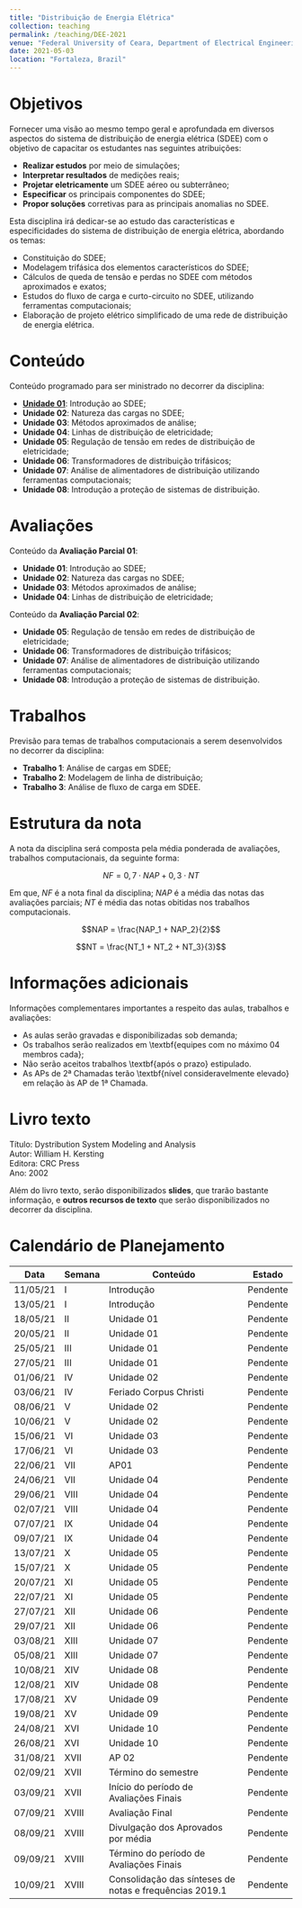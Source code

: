 ```yaml
---
title: "Distribuição de Energia Elétrica"
collection: teaching
permalink: /teaching/DEE-2021
venue: "Federal University of Ceara, Department of Electrical Engineering"
date: 2021-05-03
location: "Fortaleza, Brazil"
---
```


# Objetivos
Fornecer uma visão ao mesmo tempo geral e aprofundada em diversos aspectos do sistema de distribuição de energia elétrica (SDEE) com o objetivo de capacitar os estudantes nas seguintes atribuições:
- **Realizar estudos** por meio de simulações;
- **Interpretar resultados** de medições reais;
- **Projetar eletricamente** um SDEE aéreo ou subterrâneo;
- **Especificar** os principais componentes do SDEE;
- **Propor soluções** corretivas para as principais anomalias no SDEE.

Esta disciplina irá dedicar-se ao estudo das características e especificidades do sistema de distribuição de energia elétrica, abordando os temas:
- Constituição do SDEE;
- Modelagem trifásica dos elementos característicos do SDEE;
- Cálculos de queda de tensão e perdas no SDEE com métodos aproximados e exatos;
- Estudos do fluxo de carga e curto-circuito no SDEE, utilizando ferramentas computacionais;
- Elaboração de projeto elétrico simplificado de uma rede de distribuição de energia elétrica.

# Conteúdo

Conteúdo programado para ser ministrado no decorrer da disciplina:
- [**Unidade 01**](/teaching/DEE-2021/Unidade-01): Introdução ao SDEE;
- **Unidade 02**: Natureza das cargas no SDEE;
- **Unidade 03**: Métodos aproximados de análise;
- **Unidade 04**: Linhas de distribuição de eletricidade;
- **Unidade 05**: Regulação de tensão em redes de distribuição de eletricidade; 
- **Unidade 06**: Transformadores de distribuição trifásicos;
- **Unidade 07**: Análise de alimentadores de distribuição utilizando ferramentas computacionais;
- **Unidade 08**: Introdução a proteção de sistemas de distribuição.

# Avaliações


Conteúdo da **Avaliação Parcial 01**:
- **Unidade 01**: Introdução ao SDEE;
- **Unidade 02**: Natureza das cargas no SDEE;
- **Unidade 03**: Métodos aproximados de análise;
- **Unidade 04**: Linhas de distribuição de eletricidade;

Conteúdo da **Avaliação Parcial 02**:
- **Unidade 05**: Regulação de tensão em redes de distribuição de eletricidade; 
- **Unidade 06**: Transformadores de distribuição trifásicos;
- **Unidade 07**: Análise de alimentadores de distribuição utilizando ferramentas computacionais;
- **Unidade 08**: Introdução a proteção de sistemas de distribuição.

# Trabalhos

Previsão para temas de trabalhos computacionais a serem desenvolvidos no decorrer da disciplina:
- **Trabalho 1**: Análise de cargas em SDEE;
- **Trabalho 2**: Modelagem de linha de distribuição;
- **Trabalho 3**: Análise de fluxo de carga em SDEE.

# Estrutura da nota

A nota da disciplina será composta pela média ponderada de avaliações, trabalhos computacionais, da seguinte forma:

$$NF = 0,7 \cdot NAP + 0,3 \cdot NT$$

Em que, $NF$ é a nota final da disciplina; $NAP$ é a média das notas das avaliações parciais; $NT$ é média das notas obitidas nos trabalhos computacionais.


$$NAP = \frac{NAP_1 + NAP_2}{2}$$

$$NT = \frac{NT_1 + NT_2 + NT_3}{3}$$

# Informações adicionais

Informações complementares importantes a respeito das aulas, trabalhos e avaliações:
- As aulas serão gravadas e disponibilizadas sob demanda;
- Os trabalhos serão realizados em \textbf{equipes com no máximo 04 membros cada};
- Não serão aceitos trabalhos \textbf{após o prazo} estipulado.
- As APs de 2ª Chamadas terão \textbf{nível consideravelmente elevado} em relação às AP de 1ª Chamada.

# Livro texto

Título: Dystribution System Modeling and Analysis <br>
Autor: William H. Kersting <br>
Editora: CRC Press <br>
Ano: 2002

Além do livro texto, serão disponibilizados **slides**, que trarão bastante informação, e **outros recursos de texto** que serão disponibilizados no decorrer da disciplina.

# Calendário de Planejamento

| Data      | Semana    | Conteúdo                                                  | Estado    |
|---------- |--------   |---------------------------------------------------------  |---------- |
| 11/05/21  | I         | Introdução                                                | Pendente  |
| 13/05/21  | I         | Introdução                                                | Pendente  |
| 18/05/21  | II        | Unidade 01                                                | Pendente  |
| 20/05/21  | II        | Unidade 01                                                | Pendente  |
| 25/05/21  | III       | Unidade 01                                                | Pendente  |
| 27/05/21  | III       | Unidade 01                                                | Pendente  |
| 01/06/21  | IV        | Unidade 02                                                | Pendente  |
| 03/06/21  | IV        | Feriado Corpus Christi                                    | Pendente  |
| 08/06/21  | V         | Unidade 02                                                | Pendente  |
| 10/06/21  | V         | Unidade 02                                                | Pendente  |
| 15/06/21  | VI        | Unidade 03                                                | Pendente  |
| 17/06/21  | VI        | Unidade 03                                                | Pendente  |
| 22/06/21  | VII       | AP01                                                      | Pendente  |
| 24/06/21  | VII       | Unidade 04                                                | Pendente  |
| 29/06/21  | VIII      | Unidade 04                                                | Pendente  |
| 02/07/21  | VIII      | Unidade 04                                                | Pendente  |
| 07/07/21  | IX        | Unidade 04                                                | Pendente  |
| 09/07/21  | IX        | Unidade 04                                                | Pendente  |
| 13/07/21  | X         | Unidade 05                                                | Pendente  |
| 15/07/21  | X         | Unidade 05                                                | Pendente  |
| 20/07/21  | XI        | Unidade 05                                                | Pendente  |
| 22/07/21  | XI        | Unidade 05                                                | Pendente  |
| 27/07/21  | XII       | Unidade 06                                                | Pendente  |
| 29/07/21  | XII       | Unidade 06                                                | Pendente  |
| 03/08/21  | XIII      | Unidade 07                                                | Pendente  |
| 05/08/21  | XIII      | Unidade 07                                                | Pendente  |
| 10/08/21  | XIV       | Unidade 08                                                | Pendente  |
| 12/08/21  | XIV       | Unidade 08                                                | Pendente  |
| 17/08/21  | XV        | Unidade 09                                                | Pendente  |
| 19/08/21  | XV        | Unidade 09                                                | Pendente  |
| 24/08/21  | XVI       | Unidade 10                                                | Pendente  |
| 26/08/21  | XVI       | Unidade 10                                                | Pendente  |
| 31/08/21  | XVII      | AP 02                                                     | Pendente  |
| 02/09/21  | XVII      | Término do semestre                                       | Pendente  |
| 03/09/21  | XVII      | Início do período de Avaliações Finais                    | Pendente  |
| 07/09/21  | XVIII     | Avaliação Final                                           | Pendente  |
| 08/09/21  | XVIII     | Divulgação dos Aprovados por média                        | Pendente  |
| 09/09/21  | XVIII     | Término do período de Avaliações Finais                   | Pendente  |
| 10/09/21  | XVIII     | Consolidação das sínteses de notas e frequências 2019.1   | Pendente  |